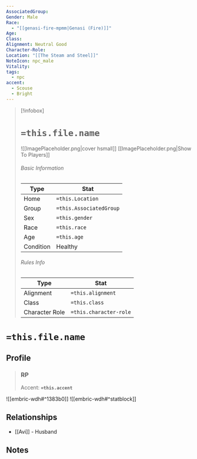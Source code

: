 ```yaml
---
AssociatedGroup: 
Gender: Male
Race:
  - "[[genasi-fire-mpmm|Genasi (Fire)]]"
Age: 
Class: 
Alignment: Neutral Good
Character-Role: 
Location: "[[The Steam and Steel]]"
NoteIcon: npc_male
Vitality: 
tags:
  - npc
accent:
  - Scouse
  - Bright
---
```




> [!infobox]
> # `=this.file.name`
> ![[ImagePlaceholder.png|cover hsmall]]
> [[ImagePlaceholder.png|Show To Players]]
> ###### Basic Information
> Type |  Stat |
> ---|---|
> Home | `=this.Location` |
> Group | `=this.AssociatedGroup` |
> Sex | `=this.gender` |
> Race | `=this.race` |
> Age | `=this.age` |
> Condition | Healthy |
> ###### Rules Info
> Type |  Stat |
> ---|---|
> Alignment | `=this.alignment` |
> Class | `=this.class` |
> Character Role | `=this.character-role` |

# `=this.file.name`
## Profile

> ### RP
> Accent: **`=this.accent`**

![[embric-wdh#^1383b0]]
![[embric-wdh#^statblock]]

## Relationships
- [[Avi]] - Husband

## Notes

